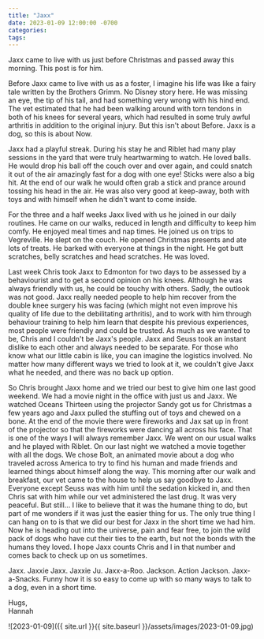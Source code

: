 ```yaml
---
title: "Jaxx"
date: 2023-01-09 12:00:00 -0700
categories:
tags:
---
```


Jaxx came to live with us just before Christmas and passed away this morning. This post is for him. 

Before Jaxx came to live with us as a foster, I imagine his life was like a fairy tale written by the Brothers Grimm. No Disney story here. He was missing an eye, the tip of his tail, and had something very wrong with his hind end. The vet estimated that he had been walking around with torn tendons in both of his knees for several years, which had resulted in some truly awful arthritis in addition to the original injury. But this isn't about Before. Jaxx is a dog, so this is about Now.

Jaxx had a playful streak. During his stay he and Riblet had many play sessions in the yard that were truly heartwarming to watch. He loved balls. He would drop his ball off the couch over and over again, and could snatch it out of the air amazingly fast for a dog with one eye! Sticks were also a big hit. At the end of our walk he would often grab a stick and prance around tossing his head in the air. He was also very good at keep-away, both with toys and with himself when he didn't want to come inside.

For the three and a half weeks Jaxx lived with us he joined in our daily routines. He came on our walks, reduced in length and difficulty to keep him comfy. He enjoyed meal times and nap times. He joined us on trips to Vegreville. He slept on the couch. He opened Christmas presents and ate lots of treats. He barked with everyone at things in the night. He got butt scratches, belly scratches and head scratches. He was loved.

Last week Chris took Jaxx to Edmonton for two days to be assessed by a behaviourist and to get a second opinion on his knees. Although he was always friendly with us, he could be touchy with others. Sadly, the outlook was not good. Jaxx really needed people to help him recover from the double knee surgery his was facing (which might not even improve his quality of life due to the debilitating arthritis), and to work with him through behaviour training to help him learn that despite his previous experiences, most people were friendly and could be trusted. As much as we wanted to be, Chris and I couldn't be Jaxx's people. Jaxx and Seuss took an instant dislike to each other and always needed to be separate. For those who know what our little cabin is like, you can imagine the logistics involved. No matter how many different ways we tried to look at it, we couldn't give Jaxx what he needed, and there was no back up option. 

So Chris brought Jaxx home and we tried our best to give him one last good weekend. We had a movie night in the office with just us and Jaxx. We watched Oceans Thirteen using the projector Sandy got us for Christmas a few years ago and Jaxx pulled the stuffing out of toys and chewed on a bone. At the end of the movie there were fireworks and Jax sat up in front of the projector so that the fireworks were dancing all across his face. That is one of the ways I will always remember Jaxx. We went on our usual walks and he played with Riblet. On our last night we watched a movie together with all the dogs. We chose Bolt, an animated movie about a dog who traveled across America to try to find his human and made friends and learned things about himself along the way. This morning after our walk and breakfast, our vet came to the house to help us say goodbye to Jaxx. Everyone except Seuss was with him until the sedation kicked in, and then Chris sat with him while our vet administered the last drug. It was very peaceful. But still... I like to believe that it was the humane thing to do, but part of me wonders if it was just the easier thing for us. The only true thing I can hang on to is that we did our best for Jaxx in the short time we had him. Now he is heading out into the universe, pain and fear free, to join the wild pack of dogs who have cut their ties to the earth, but not the bonds with the humans they loved. I hope Jaxx counts Chris and I in that number and comes back to check up on us sometimes. 

Jaxx. Jaxxie Jaxx. Jaxxie Ju. Jaxx-a-Roo. Jackson. Action Jackson. Jaxx-a-Snacks. Funny how it is so easy to come up with so many ways to talk to a dog, even in a short time.

Hugs,<br />
Hannah

![2023-01-09]({{ site.url }}{{ site.baseurl }}/assets/images/2023-01-09.jpg)
